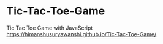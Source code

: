 # Tic-Tac-Toe-Game
Tic Tac Toe Game with JavaScript
https://himanshusuryawanshi.github.io/Tic-Tac-Toe-Game/
